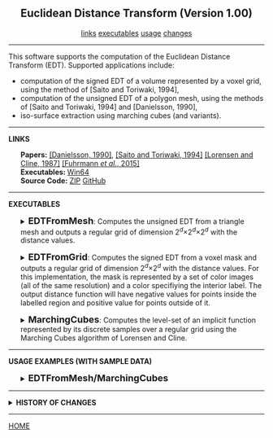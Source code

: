 <center><h2>Euclidean Distance Transform (Version 1.00)</h2></center>
<center>
<a href="#LINKS">links</a>
<a href="#EXECUTABLES">executables</a>
<a href="#USAGE">usage</a>
<a href="#CHANGES">changes</a>
</center>
<hr>
This software supports the computation of the Euclidean Distance Transform (EDT). Supported applications include:
<UL>
<LI>computation of the signed EDT of a volume represented by a voxel grid, using the method of [Saito and Toriwaki, 1994],
<LI>computation of the unsigned EDT of a polygon mesh, using the methods of [Saito and Toriwaki, 1994] and [Danielsson, 1990],
<LI>iso-surface extraction using marching cubes (and variants).
</LI>
</UL>
<hr>
<a name="LINKS"><b>LINKS</b></a><br>
<ul>
<b>Papers:</b>
<a href="https://www.sciencedirect.com/science/article/abs/pii/0146664X80900544">[Danielsson, 1990]</a>,
<a href="https://www.sciencedirect.com/science/article/abs/pii/0031320394901333">[Saito and Toriwaki, 1994]</a>
<a href="https://dl.acm.org/doi/10.1145/37401.37422">[Lorensen and Cline, 1987]</a>
<a href="http://www.cs.jhu.edu/~misha/MyPapers/3DV15.pdf">[Fuhrmann <i> et al.</i>, 2015]</a>
<br>
<b>Executables: </b>
<a href="http://www.cs.jhu.edu/~misha/Code/EDT/EDT.x64.zip">Win64</a><br>
<b>Source Code:</b>
<a href="http://www.cs.jhu.edu/~misha/Code/EDT/EDT.Source.zip">ZIP</a> <a href="https://github.com/mkazhdan/EDT">GitHub</a><br>
<!--
<B>Data:</B>
<A HREF="http://www.cs.jhu.edu/~misha/Code/TextureSignalProcessing/EDT.Data.zip">ZIP</A><br>
-->
<!--
<b>Older Versions:</b>
<a href="http://www.cs.jhu.edu/~misha/Code/TextureSignalProcessing/Version2.00/">V2</a>, <a href="http://www.cs.jhu.edu/~misha/Code/TextureSignalProcessing/Version1.00/">V1</a>
-->
</ul>
<hr>
<a name="EXECUTABLES"><b>EXECUTABLES</b></a><br>

<ul>
<dl>
<details>
<summary>
<font size="+1"><b>EDTFromMesh</b></font>:
Computes the unsigned EDT from a triangle mesh and outputs a regular grid of dimension 2<sup><i>d</i></sup>&times;2<sup><i>d</i></sup>&times;2<sup><i>d</i></sup> with the distance values.<BR>
</summary>
<dt><b>--in</b> &lt;<i>input mesh</i>&gt;</dt>
<dd> This strings specifies the the names of the mesh.<br>
The input mesh is assumed to be in <a href="http://www.cc.gatech.edu/projects/large_models/ply.html">PLY</a> format, giving the set of vertices with the x-, y-, and z-coordinates of the positions encoded by the properties <i>x</i>, <i>y</i>.<br>
</dd>

<dt>[<b>--out</b> &lt;<i>output unsigned EDT</i>&gt;]</dt>
<dd> This string is the name of the file to which the unsigned EDT is written. In addition to the values of the EDT (represented as single-precision floats, describing the distance to the surface in voxel units) the file also stores the rigid transformation mapping grid coordinates to model coordinates.</B>
</dd>

<dt>[<b>--depth</b> &lt;<i>depth of the grid</i>&gt;]</dt>
<dd> This integer specifies the depth the grid used to sample the unsigned EDT. If the value of this parameter is <i>d</i>, the grid will have resolution 2<sup><i>d</i></sup>&times;2<sup><i>d</i></sup>&times;2<sup><i>d</i></sup>.</B>
The default value for this parameter is 8.
</dd>

<dt>[<b>--scale</b> &lt;<i>bounding box scale</i>&gt;]</dt>
<dd> This floating point values specifies the scaling of the bounding box defining the domain over which the EDT is sampled.<BR>
The default value for this parameter is 2.
</dd>

<dt>[<b>--radius</b> &lt;<i>neighbor radius</i>&gt;]</dt>
<dd> This integer point values specifies the radius over which exact distances are computed. If the value is non-negative then the more precise method of Danielsson is used, with this value prescribing the radius for exact distance computation. Otherwise, the less precise (but more efficient) method of Saito and Toriwaki is used.<BR>
The default value for this parameter is -1.
</dd>

</details>
</dl>
</ul>


<ul>
<dl>
<details>
<summary>
<font size="+1"><b>EDTFromGrid</b></font>:
Computes the signed EDT from a voxel mask and outputs a regular grid of dimension 2<sup><i>d</i></sup>&times;2<sup><i>d</i></sup> with the distance values. For this implementation, the mask is represented by a set of color images (all of the same resolution) and a color specifiying the interior label. The output distance function will have negative values for points inside the labelled region and positive value for points outside of it.
</summary>

<dt><b>--in</b> &lt;<i>input image list</i>&gt;</dt>
<dd> This string is the name of the file listing the images in the stack.<br>
The images can be in <I>bmp</I>, <I>png</I>, <I>jpg</I>, or <I>jpeg</I> format. Though the use of JPEG format is discouraged due to the lossy compression.
</dd>

<dt><b>--id</b> &lt;<i>mask red</i>&gt; &lt;<i>mask green</i>&gt; &lt;<i>mask blue</i>&gt;</dt>
<dd> This triplet of integer values values specify the color that is used to define the interior of the mask.
</dd>

<dt>[<b>--out</b> &lt;<i>output signed EDT</i>&gt;]</dt>
<dd> This string is the name of the file to which the signed EDT is written. In addition to the values of the EDT (represented as single-precision floats) the file also stores the rigid transformation mapping grid coordinates to model coordinates.</B>
</dd>

</details>
</dl>
</ul>



<ul>
<dl>
<details>
<summary>
<font size="+1"><b>MarchingCubes</b></font>:
Computes the level-set of an implicit function represented by its discrete samples over a regular grid using the Marching Cubes algorithm of Lorensen and Cline.
</summary>

<dt><b>--in</b> &lt;<i>input grid</i>&gt;</dt>
<dd> This string is the name of the regular grid sampling the implicit function.
</dd>

<dt><b>--value</b> &lt;<i>iso-value</i>&gt;</dt>
<dd> This floating point value specifies the iso-value used for surface extraction.<BR>
The default value for this parameter is 0.
</dd>

<dt>[<b>--out</b> &lt;<i>output surface</i>&gt;]</dt>
<dd> This string is the name of the file to which extract surface will be written. The surface will be written out in <a href="http://www.cc.gatech.edu/projects/large_models/ply.html">PLY</a>.</B> format.
</dd>

<dt>[<b>--fit</b> &lt;<i>interpolation type</i>&gt;]</dt>
<dd> This integer value specifies the way in which a 1D polynomial is fit to the discrete values.
<UL>
<LI>0: a linear polynomial interpolating the values at the two end-points is used.
<LI>1: a quadratic polynomial interpolating the values at the two end-points and providing a least-squares fit to the derivatives at the two end-points is used.
<LI>2: a cubic polynomial interpolation the values at the two end-points and the two neighbors is used.
<LI>3: a (cubic) Catmull-Rom spline fit to the two end-points and the two-neighbors is used.
</UL>
The default value for this parameter is 0.
</dd>

<dt>[<b>--polygons</B>]</dt>
<dd> If this flag is specified, a polygon mesh is extracted. Otherwise the polygons are triangulated (using a minimum area triangulation) and a triangle mesh returned.
</dd>


</details>
</dl>
</ul>

<hr>
<a name="USAGE"><b>USAGE EXAMPLES (WITH SAMPLE DATA)</b></a><br>

<ul>

<dl>
<details>
<summary>
<font size="+1"><b>EDTFromMesh/MarchingCubes</b></font>
</summary>
To run this executable you must specify the input mesh and the output voxel grid of unsigned distances:
<blockquote><code>% Bin/*/EDTFromMesh --in <A HREF="http://www.cs.jhu.edu/~misha/Code/EDT/bunny.ply">bunny.ply</A> --out bunny.saito.edt --depth 9 </code></blockquote>
This generates a 512&times;512&times;512 voxel grid file <CODE>bunny.saito.edt</CODE> of unsigned EDT values using Saito and Toriwaki's method.<BR>
Additionally, specifying a non-negative radius:
<blockquote><code>% Bin/*/EDTFromMesh --in <A HREF="http://www.cs.jhu.edu/~misha/Code/EDT/bunny.ply">bunny.ply</A> --out bunny.danielsson.edt --depth 9 --radius 1</code></blockquote>
generates a 512&times;512&times;512 voxel grid file <CODE>bunny.danielsson.edt</CODE> of unsigned EDT values using Danielsson's method.<BR>
You can then extract the iso-surface at a distance of 5 voxel by calling:
<blockquote><code>% Bin/*/MarchingCubes --in bunny.saito.edt --out bunny.saito.ply --value 5</code></blockquote>
<blockquote><code>% Bin/*/MarchingCubes --in bunny.danielsson.edt --out bunny.danielsson.ply --value 5</code></blockquote>
The figure below shows a visualization of the input mesh (left) the iso-surface extracted from the EDT computed using Saito and Toriwaki's method (middle) and the iso-surface extracted from the EDT computed using Danielsson's method.
<TABLE BORDER=1>
<TR>
	<TD><IMG SRC="bunny.jpg">
	<TD><IMG SRC="bunny.saito.jpg">
	<TD><IMG SRC="bunny.danielsson.jpg">
</TR>
<TR>
	<TH ALIGN="CENTER">Input
	<TH ALIGN="CENTER">Saito and Toriwaki's EDT
	<TH ALIGN="CENTER">Danielsson's EDT
</TR>
</TABLE>


</details>
</dl>


</ul>


<hr>
<details>
<summary>
<a name="CHANGES"><b>HISTORY OF CHANGES</b></a><br>
</summary>
<!--
<a href="http://www.cs.jhu.edu/~misha/Code/TextureSignalProcessing/Version2.00/">Version 2</a>:
<ul><li> Added support for reaction-diffusion based on the Gray-Scott model.</li></ul>
<a href="http://www.cs.jhu.edu/~misha/Code/TextureSignalProcessing/Version3.00/">Version 3</a>:
<ul><li> Added support for texture stitching.</li></ul>
-->
</details>

<hr>
<a href="http://www.cs.jhu.edu/~misha">HOME</a>
